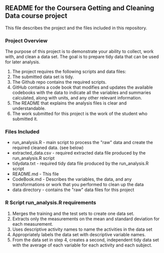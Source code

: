
## README for the Coursera Getting and Cleaning Data course project 

This file describes the project and the files included in this repository. 

### Project Overview

The purpose of this project is to demonstrate your ability to collect, work with, and clean a data set. 
The goal is to prepare tidy data that can be used for later analysis. 

1. The project requires the following scripts and data files:
1. The submitted data set is tidy.
1. The Github repo contains the required scripts.
1. GitHub contains a code book that modifies and updates the available codebooks with the data to indicate all the variables and summaries calculated, along with units, and any other relevant information.
1. The README that explains the analysis files is clear and understandable.
1. The work submitted for this project is the work of the student who submitted it.

### Files Included

* run_analysis.R  - main script to process the "raw" data and create the required cleaned data. (see below)
* extracted_data.csv  -  required extracted data file produced by the run_analysis.R script
* tidydata.txt  - required tidy data file produced by the run_analysis.R script
* README.md - This file
* CodeBook.md - Describes the variables, the data, and any transformations or work that you performed to clean up the data
* data directory - contains the "raw" data files for this project

### R Script run_analysis.R requirements

1. Merges the training and the test sets to create one data set.
1. Extracts only the measurements on the mean and standard deviation for each measurement.
1. Uses descriptive activity names to name the activities in the data set
1. Appropriately labels the data set with descriptive variable names.
1. From the data set in step 4, creates a second, independent tidy data set with the average of each variable for each activity and each subject.

